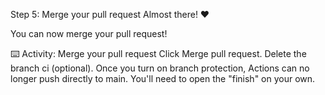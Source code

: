 Step 5: Merge your pull request
Almost there! ❤️

You can now merge your pull request!

⌨️ Activity: Merge your pull request
Click Merge pull request.
Delete the branch ci (optional).
Once you turn on branch protection, Actions can no longer push directly to main. You'll need to open the "finish" on your own.
